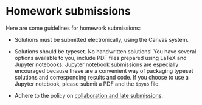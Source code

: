 # Homework submissions 

Here are some guidelines for homework submissions:

* Solutions must be submitted electronically, using the Canvas system.

* Solutions should be typeset. No handwritten solutions! You have several options
available to you, include PDF files prepared using LaTeX and Jupyter notebooks.
Jupyter notebook submissions are especially encouraged because these are a convenient
way of packaging typeset solutions and corresponding results and code. If you choose
to use a Jupyter notebook, please submit a PDF and the `ipynb` file.

* Adhere to the policy on [collaboration and late submissions](/19T2-406/grades).
